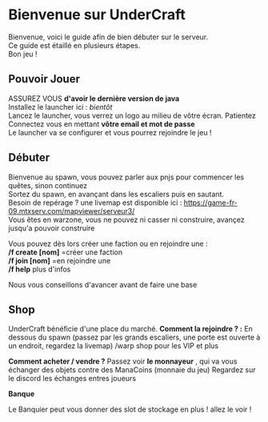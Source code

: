 # Bienvenue sur UnderCraft

Bienvenue, voici le guide afin de bien débuter sur le serveur.  
Ce guide est étaillé en plusieurs étapes.  
Bon jeu !  

## Pouvoir Jouer  
  
ASSUREZ VOUS **d'avoir le dernière version de java**  
Installez le launcher ici :  _bientôt_  
Lancez le launcher, vous verrez un logo au milieu de vôtre écran. Patientez  
Connectez vous en mettant **vôtre email et mot de passe**  
Le launcher va se configurer et vous pourrez rejoindre le jeu !  

## Débuter  
  
Bienvenue au spawn, vous pouvez parler aux pnjs pour commencer les quêtes, sinon continuez  
Sortez du spawn, en avançant dans les escaliers puis en sautant.  
Besoin de repérage ? une livemap est disponible ici : https://game-fr-09.mtxserv.com/mapviewer/serveur3/  
Vous êtes en warzone, vous ne pouvez ni casser ni construire, avançez jusqu'a pouvoir construire  
    
Vous pouvez dès lors créer une faction ou en rejoindre une :  
**/f create [nom]** =créer une faction  
**/f join [nom]** =en rejoindre une  
**/f help** plus d'infos

Nous vous conseillons d'avancer avant de faire une base

## Shop
  
UnderCraft bénéficie d'une place du marché.
**Comment la rejoindre ? :**
En dessous du spawn (passez par les grands escaliers, une porte est ouverte à un endroit, regardez la livemap)
/warp shop pour les VIP et plus
  
**Comment acheter / vendre ?**
Passez voir __le monnayeur__ , qui va vous échanger des objets contre des ManaCoins (monnaie du jeu)
Regardez sur le discord les échanges entres joueurs
  
**Banque**
  
Le Banquier peut vous donner des slot de stockage en plus ! allez le voir !
